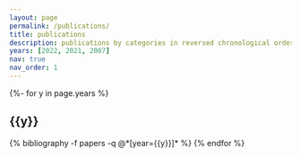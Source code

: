 ```yaml
---
layout: page
permalink: /publications/
title: publications
description: publications by categories in reversed chronological order. generated by jekyll-scholar.
years: [2022, 2021, 2007]
nav: true
nav_order: 1
---
```

<!-- _pages/publications.md -->
<div class="publications">

{%- for y in page.years %}
  <h2 class="year">{{y}}</h2>
  {% bibliography -f papers -q @*[year={{y}}]* %}
{% endfor %}

</div>

